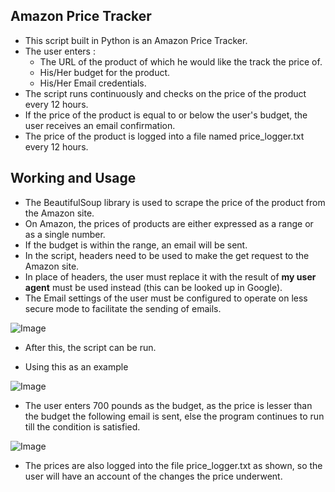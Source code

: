 ## Amazon Price Tracker ##
- This script built in Python is an Amazon Price Tracker. 
- The user enters :
    - The URL of the product of which he would like the track the price of.
    - His/Her budget for the product.
    - His/Her Email credentials.
- The script runs continuously and checks on the price of the product every 12 hours.
- If the price of the product is equal to or below the user's budget, the user receives an email confirmation.
- The price of the product is logged into a file named price_logger.txt every 12 hours.

## Working and Usage ##
- The BeautifulSoup library is used to scrape the price of the product from the Amazon site.
- On Amazon, the prices of products are either expressed as a range or as a single number.
- If the budget is within the range, an email will be sent.
- In the script, headers need to be used to make the get request to the Amazon site.
- In place of headers, the user must replace it with the result of **my user agent** must be used instead (this can be looked up in Google).
- The Email settings of the user must be configured to operate on less secure mode to facilitate the sending of emails.

![Image](../images/lesssecure.png)

- After this, the script can be run.

- Using this as an example

![Image](../images/single.png)

- The user enters 700 pounds as the budget, as the price is lesser than the budget the following email is sent, else the program continues to run till the condition is satisfied.

![Image](../images/confirm.png)

- The prices are also logged into the file price_logger.txt as shown, so the user will have an account of the changes the price underwent.
